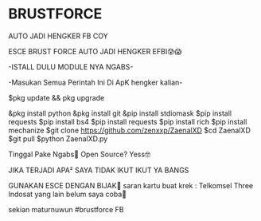 # BRUSTFORCE
AUTO JADI HENGKER FB COY

ESCE BRUST FORCE AUTO JADI HENGKER EFBI😰😱

-ISTALL DULU MODULE NYA NGABS-

-Masukan Semua Perintah Ini Di ApK hengker kalian-

$pkg update && pkg upgrade

&pkg install python
&pkg install git
&pip install stdiomask
$pip install requests
$pip install bs4
$pip install requests
$pip install rich
$pip install mechanize
$git clone https://github.com/zenxxp/ZaenalXD
$cd ZaenalXD
$git pull
$python ZaenalXD.py


Tinggal Pake Ngabs🥵
Open Source? Yess🤓

JIKA TERJADI APA² SAYA TIDAK IKUT IKUT YA BANGS

GUNAKAN ESCE DENGAN BIJAK🤲
saran kartu buat krek : Telkomsel Three Indosat yang lain belum saya coba🗿

sekian maturnuwun
#brustforce FB

